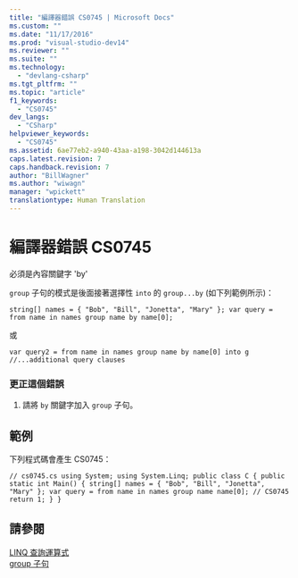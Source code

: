 ```yaml
---
title: "編譯器錯誤 CS0745 | Microsoft Docs"
ms.custom: ""
ms.date: "11/17/2016"
ms.prod: "visual-studio-dev14"
ms.reviewer: ""
ms.suite: ""
ms.technology: 
  - "devlang-csharp"
ms.tgt_pltfrm: ""
ms.topic: "article"
f1_keywords: 
  - "CS0745"
dev_langs: 
  - "CSharp"
helpviewer_keywords: 
  - "CS0745"
ms.assetid: 6ae77eb2-a940-43aa-a198-3042d144613a
caps.latest.revision: 7
caps.handback.revision: 7
author: "BillWagner"
ms.author: "wiwagn"
manager: "wpickett"
translationtype: Human Translation
---
```

# 編譯器錯誤 CS0745
必須是內容關鍵字 'by'  
  
 `group` 子句的模式是後面接著選擇性 `into` 的 `group...by` \(如下列範例所示\)：  
  
```  
string[] names = { "Bob", "Bill", "Jonetta", "Mary" }; var query = from name in names group name by name[0];  
```  
  
 或  
  
```  
var query2 = from name in names group name by name[0] into g //...additional query clauses  
```  
  
### 更正這個錯誤  
  
1.  請將 `by` 關鍵字加入 `group` 子句。  
  
## 範例  
 下列程式碼會產生 CS0745：  
  
```  
// cs0745.cs using System; using System.Linq; public class C { public static int Main() { string[] names = { "Bob", "Bill", "Jonetta", "Mary" }; var query = from name in names group name name[0]; // CS0745 return 1; } }  
```  
  
## 請參閱  
 [LINQ 查詢運算式](../../csharp/programming-guide/linq-query-expressions/index.md)   
 [group 子句](../../csharp/language-reference/keywords/group-clause.md)